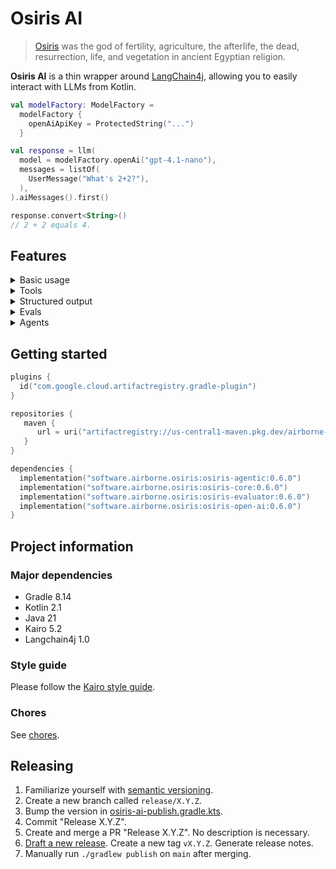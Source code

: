 # Osiris AI

> [Osiris](https://en.wikipedia.org/wiki/Osiris)
> was the god of fertility, agriculture, the afterlife, the dead, resurrection, life, and vegetation
> in ancient Egyptian religion.

**Osiris AI** is a thin wrapper around [LangChain4j](https://github.com/langchain4j/langchain4j),
allowing you to easily interact with LLMs from Kotlin.

```kotlin
val modelFactory: ModelFactory =
  modelFactory {
    openAiApiKey = ProtectedString("...")
  }

val response = llm(
  model = modelFactory.openAi("gpt-4.1-nano"),
  messages = listOf(
    UserMessage("What's 2+2?"),
  ),
).aiMessages().first()

response.convert<String>()
// 2 + 2 equals 4.
```

## Features

<details>

<summary>Basic usage</summary>

```kotlin
val response = llm(
  model = modelFactory.openAi("gpt-4.1-nano"),
  messages = listOf(
    UserMessage("What's 2+2?"),
  ),
).aiMessages().first()

response.convert<String>()
// 2 + 2 equals 4.
```

</details>

<details>

<summary>Tools</summary>

```kotlin
object WeatherTool : Tool<WeatherTool.Input, WeatherTool.Output>("weather") {
  data class Input(
    @LlmSchema.Description("The city to get the weather for.")
    val location: String,
  )

  data class Output(
    val temperature: String,
    val conditions: String,
  )

  override val description: String = "Gets the weather."

  override suspend fun execute(input: Input): Output =
    TODO("Your implementation.")
}

val response = llm(
  model = modelFactory.openAi("gpt-4.1-nano"),
  tools = listOf(WeatherTool),
  messages = listOf(
    UserMessage("What's the weather in Calgary?"),
  ),
).aiMessages().first()

response.convert<String>()
// The weather in Calgary is sunny with a temperature of 15 degrees Celsius.
```

</details>

<details>

<summary>Structured output</summary>

```kotlin
@LlmSchema.SchemaName("person")
data class Person(
  val name: String,
  val age: Int,
)

val response = llm(
  model = modelFactory.openAi("gpt-4.1-nano"),
  responseType = Person::class,
  messages = listOf(
    UserMessage("Jeff Hudson, 29, is a software engineer. He's also a pilot and an ultra trail runner."),
    SystemMessage("Provide a JSON representation of the person matching this description."),
  ),
).aiMessages().first()

response.convert<Person>()
// Person(name=Jeff Hudson, age=29)
```

</details>

<details>

<summary>Evals</summary>

```kotlin
val response = llm(
  model = modelFactory.openAi("gpt-4.1-nano"),
  tools = listOf(WeatherTool),
  messages = listOf(
    UserMessage("What's the weather in Calgary?"),
  ),
).aiMessages().first()

evaluate(
  model = modelFactory.openAi("o3-mini"),
  response = response.convert<String>(),
  criteria = "Should say that the weather in Calgary is 15 degrees Celsius and sunny.",
)
```

</details>

<details>

<summary>Agents</summary>

```kotlin
object TrackOrderTool : Tool<TrackOrderTool.Input, String>("track_order") {
  data class Input(
    val orderId: String,
  )

  override suspend fun execute(input: Input): String =
    TODO("Your implementation.")
}

val instructionsBuilder: InstructionsBuilder =
  instructionsBuilder(includeDefaultInstructions = true) {
    add(
      """
        # Ecommerce store
   
        The user is a customer at an ecommerce store.
      """.trimIndent(),
    )
  }

val chatbot: Agent =
  agent("chatbot") {
    model = testModelFactory.openAi("gpt-4.1-nano") {
      temperature(0.20)
    }
    instructions = instructionsBuilder.create(
      """
        # Your role and task

        You are the store's really smart AI assistant.
        Your task is to use tools to comprehensively answer the user's question.
      """.trimIndent(),
    )
    tools += consult("order_tracker")
  }

val orderTracker: Agent =
  agent("order_tracker") {
    description = "Use to track an order."
    model = testModelFactory.openAi("gpt-4.1-nano") {
      temperature(0.20)
    }
    instructions = instructionsBuilder.create(
      """
        # Your role and task

        You are the store's data analyst.
        Your role is to track orders.
      """.trimIndent(),
    )
    tools += tool(TrackOrderTool)
  }

val network: Network =
  network {
    entrypoint = chatbot.name
    agents += chatbot
    agents += orderTracker
  }

val messages = listOf(
  UserMessage("Where are my orders? The IDs are ord_0 and ord_1."),
)
val response = network.run(messages).aiMessages().last()
response.convert<String>()
// Your order with ID ord_0 has not been shipped yet, and your order with ID ord_1 is currently in transit.
```

</details>

## Getting started

```kotlin
plugins {
  id("com.google.cloud.artifactregistry.gradle-plugin")
}

repositories {
   maven {
      url = uri("artifactregistry://us-central1-maven.pkg.dev/airborne-software/maven")
   }
}

dependencies {
  implementation("software.airborne.osiris:osiris-agentic:0.6.0")
  implementation("software.airborne.osiris:osiris-core:0.6.0")
  implementation("software.airborne.osiris:osiris-evaluator:0.6.0")
  implementation("software.airborne.osiris:osiris-open-ai:0.6.0")
}
```

## Project information

### Major dependencies

- Gradle 8.14
- Kotlin 2.1
- Java 21
- Kairo 5.2
- Langchain4j 1.0

### Style guide

Please follow the [Kairo style guide](https://github.com/hudson155/kairo/blob/main/docs/style-guide.md).

### Chores

See [chores](./docs/chores.md).

## Releasing

1. Familiarize yourself with [semantic versioning](https://semver.org/).
2. Create a new branch called `release/X.Y.Z`.
3. Bump the version in [osiris-ai-publish.gradle.kts](./buildSrc/src/main/kotlin/osiris-ai-publish.gradle.kts).
4. Commit "Release X.Y.Z".
5. Create and merge a PR "Release X.Y.Z". No description is necessary.
6. [Draft a new release](https://github.com/hudson155/osiris-ai/releases/new).
   Create a new tag `vX.Y.Z`. Generate release notes.
7. Manually run `./gradlew publish` on `main` after merging.
